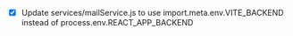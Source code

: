 - [x] Update services/mailService.js to use import.meta.env.VITE_BACKEND instead of process.env.REACT_APP_BACKEND
